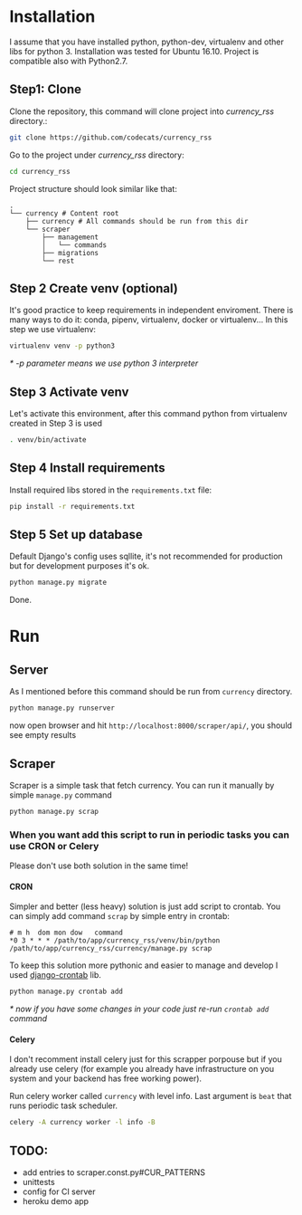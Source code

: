 # Installation
I assume that you have installed python, python-dev, virtualenv and other libs for python 3.
Installation was tested for Ubuntu 16.10.
Project is compatible also with Python2.7.
## Step1: Clone
Clone the repository, this command will clone project into _currency_rss_ directory.:
```bash
git clone https://github.com/codecats/currency_rss 
```

Go to the project under _currency_rss_ directory:
```bash
cd currency_rss
```


Project structure should look similar like that:

    .
    └── currency # Content root
        ├── currency # All commands should be run from this dir
        └── scraper
            ├── management
            │   └── commands
            ├── migrations        
            └── rest
        


## Step 2 Create venv (optional)
It's good practice to keep requirements in independent enviroment. 
There is many ways to do it: conda, pipenv, virtualenv, docker or virtualenv...
In this step we use virtualenv:
```bash
virtualenv venv -p python3
```
_* -p parameter means we use python 3 interpreter_
## Step 3 Activate venv
Let's activate this environment, after this command python from virtualenv created in Step 3 is used
```bash
. venv/bin/activate
```

## Step 4 Install requirements
Install required libs stored in the `requirements.txt` file:
```bash
pip install -r requirements.txt
```
## Step 5 Set up database
Default Django's config uses sqllite, it's not recommended for production but for development purposes it's ok.
```bash
python manage.py migrate
```
Done.

# Run


## Server
As I mentioned before this command should be run from `currency` directory.
```bash
python manage.py runserver
```
now open browser and hit `http://localhost:8000/scraper/api/`, you should see empty results


## Scraper
Scraper is a simple task that fetch currency. You can run it manually by simple `manage.py` command
```bash
python manage.py scrap
```

### When you want add this script to run in periodic tasks you can use CRON or Celery
Please don't use both solution in the same time!
#### CRON
Simpler and better (less heavy) solution is just add script to crontab.
You can simply add command `scrap` by simple entry in crontab:
```cron
# m h  dom mon dow   command
*0 3 * * * /path/to/app/currency_rss/venv/bin/python /path/to/app/currency_rss/currency/manage.py scrap
```
To keep this solution more pythonic and easier to manage and develop I used [django-crontab](https://github.com/kraiz/django-crontab) lib.
```bash
python manage.py crontab add
```
_* now if you have some changes in your code just re-run `crontab add` command_

#### Celery
I don't recomment install celery just for this scrapper porpouse but if you already use celery (for example you already have infrastructure on you system and your backend has free working power).

Run celery worker called `currency` with level info. Last argument is `beat` that runs  periodic task scheduler.
```bash
celery -A currency worker -l info -B
``` 

## TODO:
 - add entries to scraper.const.py#CUR_PATTERNS
 - unittests
 - config for CI server
 - heroku demo app
